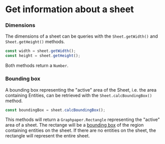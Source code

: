 # Get information about a sheet

### Dimensions

The dimensions of a sheet can be queries with the `Sheet.getWidth()` and `Sheet.getHeight()` methods.

```javascript
const width = sheet.getWidth();
const height = sheet.getHeight();
```

Both methods return a `Number`.


### Bounding box
A bounding box representing the "active" area of the Sheet, i.e. the area containing Entities, can be retrieved with the `Sheet.calcBoundingBox()` method.

```javascript
const boundingBox = sheet.calcBoundingBox();
```

This methods will return a `Graphpaper.Rectangle` representing the "active" area of a sheet. The rectange will be a [bounding box](https://en.wikipedia.org/wiki/Minimum_bounding_box) of the region containing entities on the sheet. If there are no entities on the sheet, the rectangle will represent the entire sheet.
